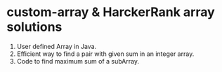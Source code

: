 # custom-array & HarckerRank array solutions
1. User defined Array in Java.
2. Efficient way to find a pair with given sum in an integer array.
3. Code to find maximum sum of a subArray.

